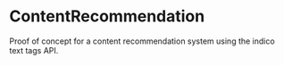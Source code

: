 # ContentRecommendation
Proof of concept for a content recommendation system using the indico text tags API.
